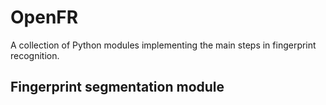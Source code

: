 # OpenFR
A collection of Python modules implementing the main steps in fingerprint recognition.

## Fingerprint segmentation module
